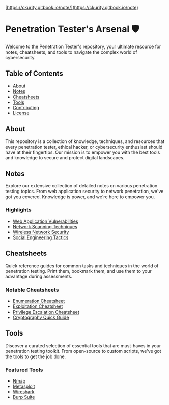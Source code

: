 [https://ckurity.gitbook.io/note/](https://ckurity.gitbook.io/note)

# Penetration Tester's Arsenal 🛡️

Welcome to the Penetration Tester's repository, your ultimate resource for notes, cheatsheets, and tools to navigate the complex world of cybersecurity.

## Table of Contents
- [About](#about)
- [Notes](#notes)
- [Cheatsheets](#cheatsheets)
- [Tools](#tools)
- [Contributing](#contributing)
- [License](#license)

## About
This repository is a collection of knowledge, techniques, and resources that every penetration tester, ethical hacker, or cybersecurity enthusiast should have at their fingertips. Our mission is to empower you with the best tools and knowledge to secure and protect digital landscapes.

## Notes
Explore our extensive collection of detailed notes on various penetration testing topics. From web application security to network penetration, we've got you covered. Knowledge is power, and we're here to empower you.

### Highlights
- [Web Application Vulnerabilities](notes/web-application-vulnerabilities.md)
- [Network Scanning Techniques](notes/network-scanning.md)
- [Wireless Network Security](notes/wireless-security.md)
- [Social Engineering Tactics](notes/social-engineering.md)

## Cheatsheets
Quick reference guides for common tasks and techniques in the world of penetration testing. Print them, bookmark them, and use them to your advantage during assessments.

### Notable Cheatsheets
- [Enumeration Cheatsheet](cheatsheets/enumeration.pdf)
- [Exploitation Cheatsheet](cheatsheets/exploitation.pdf)
- [Privilege Escalation Cheatsheet](cheatsheets/privilege-escalation.pdf)
- [Cryptography Quick Guide](cheatsheets/cryptography.pdf)

## Tools
Discover a curated selection of essential tools that are must-haves in your penetration testing toolkit. From open-source to custom scripts, we've got the tools to get the job done.

### Featured Tools
- [Nmap](tools/nmap)
- [Metasploit](tools/metasploit)
- [Wireshark](tools/wireshark)
- [Burp Suite](tools/burp-suite)


